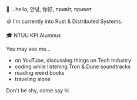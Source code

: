 👋 ...hello, 안녕, 你好, привіт, привет

🪙 I'm currently into Rust & Distributed Systems.

🎓 NTUU KPI Alumnus

You may see me...

- on YouTube, discussing things on Tech Industry
- coding while listening Tron & Dune soundtracks
- reading weird books
- traveling alone

Don't be shy, come say hi.
